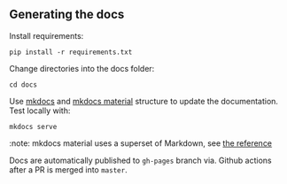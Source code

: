 ## Generating the docs

Install requirements:

    pip install -r requirements.txt

Change directories into the docs folder:

    cd docs

Use [mkdocs](http://www.mkdocs.org/) and [mkdocs material](https://squidfunk.github.io/mkdocs-material/) structure to update the documentation. Test locally with:

    mkdocs serve

:note: mkdocs material uses a superset of Markdown, see [the reference](https://squidfunk.github.io/mkdocs-material/reference/admonitions/)

Docs are automatically published to `gh-pages` branch via. Github actions after a PR is merged into `master`.
